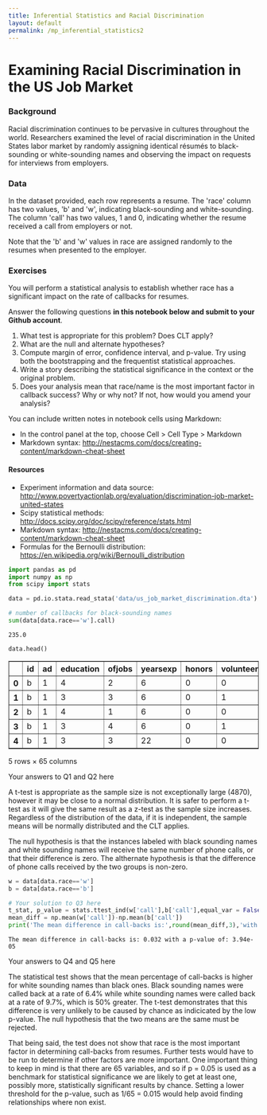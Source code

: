 ```yaml
---
title: Inferential Statistics and Racial Discrimination
layout: default
permalink: /mp_inferential_statistics2
---
```


# Examining Racial Discrimination in the US Job Market

### Background
Racial discrimination continues to be pervasive in cultures throughout the world. Researchers examined the level of racial discrimination in the United States labor market by randomly assigning identical résumés to black-sounding or white-sounding names and observing the impact on requests for interviews from employers.

### Data
In the dataset provided, each row represents a resume. The 'race' column has two values, 'b' and 'w', indicating black-sounding and white-sounding. The column 'call' has two values, 1 and 0, indicating whether the resume received a call from employers or not.

Note that the 'b' and 'w' values in race are assigned randomly to the resumes when presented to the employer.

### Exercises
You will perform a statistical analysis to establish whether race has a significant impact on the rate of callbacks for resumes.

Answer the following questions **in this notebook below and submit to your Github account**. 

   1. What test is appropriate for this problem? Does CLT apply?
   2. What are the null and alternate hypotheses?
   3. Compute margin of error, confidence interval, and p-value. Try using both the bootstrapping and the frequentist statistical approaches.
   4. Write a story describing the statistical significance in the context or the original problem.
   5. Does your analysis mean that race/name is the most important factor in callback success? Why or why not? If not, how would you amend your analysis?

You can include written notes in notebook cells using Markdown: 
   - In the control panel at the top, choose Cell > Cell Type > Markdown
   - Markdown syntax: http://nestacms.com/docs/creating-content/markdown-cheat-sheet

#### Resources
+ Experiment information and data source: http://www.povertyactionlab.org/evaluation/discrimination-job-market-united-states
+ Scipy statistical methods: http://docs.scipy.org/doc/scipy/reference/stats.html 
+ Markdown syntax: http://nestacms.com/docs/creating-content/markdown-cheat-sheet
+ Formulas for the Bernoulli distribution: https://en.wikipedia.org/wiki/Bernoulli_distribution


```python
import pandas as pd
import numpy as np
from scipy import stats
```


```python
data = pd.io.stata.read_stata('data/us_job_market_discrimination.dta')
```


```python
# number of callbacks for black-sounding names
sum(data[data.race=='w'].call)
```




    235.0




```python
data.head()
```




<div>
<style scoped>
    .dataframe tbody tr th:only-of-type {
        vertical-align: middle;
    }

    .dataframe tbody tr th {
        vertical-align: top;
    }

    .dataframe thead th {
        text-align: right;
    }
</style>
<table border="1" class="dataframe">
  <thead>
    <tr style="text-align: right;">
      <th></th>
      <th>id</th>
      <th>ad</th>
      <th>education</th>
      <th>ofjobs</th>
      <th>yearsexp</th>
      <th>honors</th>
      <th>volunteer</th>
      <th>military</th>
      <th>empholes</th>
      <th>occupspecific</th>
      <th>...</th>
      <th>compreq</th>
      <th>orgreq</th>
      <th>manuf</th>
      <th>transcom</th>
      <th>bankreal</th>
      <th>trade</th>
      <th>busservice</th>
      <th>othservice</th>
      <th>missind</th>
      <th>ownership</th>
    </tr>
  </thead>
  <tbody>
    <tr>
      <th>0</th>
      <td>b</td>
      <td>1</td>
      <td>4</td>
      <td>2</td>
      <td>6</td>
      <td>0</td>
      <td>0</td>
      <td>0</td>
      <td>1</td>
      <td>17</td>
      <td>...</td>
      <td>1.0</td>
      <td>0.0</td>
      <td>1.0</td>
      <td>0.0</td>
      <td>0.0</td>
      <td>0.0</td>
      <td>0.0</td>
      <td>0.0</td>
      <td>0.0</td>
      <td></td>
    </tr>
    <tr>
      <th>1</th>
      <td>b</td>
      <td>1</td>
      <td>3</td>
      <td>3</td>
      <td>6</td>
      <td>0</td>
      <td>1</td>
      <td>1</td>
      <td>0</td>
      <td>316</td>
      <td>...</td>
      <td>1.0</td>
      <td>0.0</td>
      <td>1.0</td>
      <td>0.0</td>
      <td>0.0</td>
      <td>0.0</td>
      <td>0.0</td>
      <td>0.0</td>
      <td>0.0</td>
      <td></td>
    </tr>
    <tr>
      <th>2</th>
      <td>b</td>
      <td>1</td>
      <td>4</td>
      <td>1</td>
      <td>6</td>
      <td>0</td>
      <td>0</td>
      <td>0</td>
      <td>0</td>
      <td>19</td>
      <td>...</td>
      <td>1.0</td>
      <td>0.0</td>
      <td>1.0</td>
      <td>0.0</td>
      <td>0.0</td>
      <td>0.0</td>
      <td>0.0</td>
      <td>0.0</td>
      <td>0.0</td>
      <td></td>
    </tr>
    <tr>
      <th>3</th>
      <td>b</td>
      <td>1</td>
      <td>3</td>
      <td>4</td>
      <td>6</td>
      <td>0</td>
      <td>1</td>
      <td>0</td>
      <td>1</td>
      <td>313</td>
      <td>...</td>
      <td>1.0</td>
      <td>0.0</td>
      <td>1.0</td>
      <td>0.0</td>
      <td>0.0</td>
      <td>0.0</td>
      <td>0.0</td>
      <td>0.0</td>
      <td>0.0</td>
      <td></td>
    </tr>
    <tr>
      <th>4</th>
      <td>b</td>
      <td>1</td>
      <td>3</td>
      <td>3</td>
      <td>22</td>
      <td>0</td>
      <td>0</td>
      <td>0</td>
      <td>0</td>
      <td>313</td>
      <td>...</td>
      <td>1.0</td>
      <td>1.0</td>
      <td>0.0</td>
      <td>0.0</td>
      <td>0.0</td>
      <td>0.0</td>
      <td>0.0</td>
      <td>1.0</td>
      <td>0.0</td>
      <td>Nonprofit</td>
    </tr>
  </tbody>
</table>
<p>5 rows × 65 columns</p>
</div>



<div class="span5 alert alert-success">
<p>Your answers to Q1 and Q2 here</p>
</div>

A t-test is appropriate as the sample size is not exceptionally large (4870), however it may be close to a normal distribution. It is safer to perform a t-test as it will give the same result as a z-test as the sample size increases. Regardless of the distribution of the data, if it is independent, the sample means will be normally distributed and the CLT applies.

The null hypothesis is that the instances labeled with black sounding names and white sounding names will receive the same number of phone calls, or that their difference is zero. The althernate hypothesis is that the difference of phone calls received by the two groups is non-zero.


```python
w = data[data.race=='w']
b = data[data.race=='b']
```


```python
# Your solution to Q3 here
t_stat, p_value = stats.ttest_ind(w['call'],b['call'],equal_var = False)
mean_diff = np.mean(w['call'])-np.mean(b['call'])
print('The mean difference in call-backs is:',round(mean_diff,3),'with a p-value of:',np.format_float_scientific(p_value,2))
```

    The mean difference in call-backs is: 0.032 with a p-value of: 3.94e-05


<div class="span5 alert alert-success">
<p> Your answers to Q4 and Q5 here </p>
</div>

The statistical test shows that the mean percentage of call-backs is higher for white sounding names than black ones. Black sounding names were called back at a rate of 6.4% while white sounding names were called back at a rate of 9.7%, which is 50% greater. The t-test demonstrates that this difference is very unlikely to be caused by chance as indicicated by the low p-value. The null hypothesis that the two means are the same must be rejected.

That being said, the test does not show that race is the most important factor in determining call-backs from resumes. Further tests would have to be run to determine if other factors are more important. One important thing to keep in mind is that there are 65 variables, and so if p = 0.05 is used as a benchmark for statistical significance we are likely to get at least one, possibly more, statistically significant results by chance. Setting a lower threshold for the p-value, such as 1/65 = 0.015 would help avoid finding relationships where non exist.
